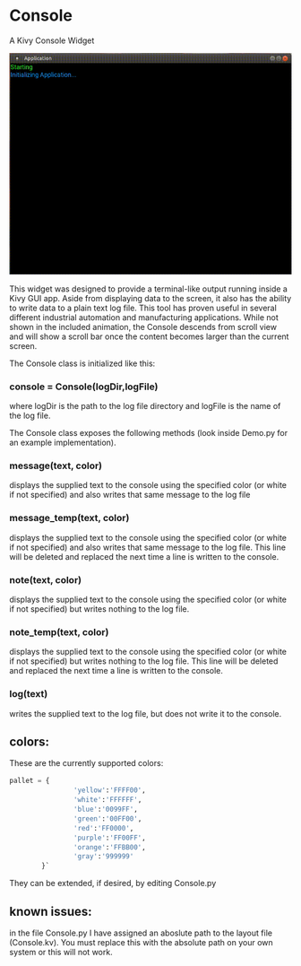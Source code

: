 # Console
A Kivy Console Widget

 ![](https://github.com/notkevinjohn/Console/blob/master/docs/console.gif)

This widget was designed to provide a terminal-like output running inside a Kivy GUI app. Aside from displaying data to the screen, it also has the ability to write data to a plain text log file. This tool has proven useful in several different industrial automation and manufacturing applications. While not shown in the included animation, the Console descends from scroll view and will show a scroll bar once the content becomes larger than the current screen. 

The Console class is initialized like this:
### console = Console(logDir,logFile)
where logDir is the path to the log file directory and logFile is the name of the log file. 

The Console class exposes the following methods (look inside Demo.py for an example implementation). 

### message(text, color) 
displays the supplied text to the console using the specified color (or white if not specified) and also writes that same message to the log file

### message_temp(text, color) 
displays the supplied text to the console using the specified color (or white if not specified) and also writes that same message to the log file. This line will be deleted and replaced the next time a line is written to the console. 

### note(text, color) 
displays the supplied text to the console using the specified color (or white if not specified) but writes nothing to the log file. 

### note_temp(text, color) 
displays the supplied text to the console using the specified color (or white if not specified) but writes nothing to the log file. This line will be deleted and replaced the next time a line is written to the console. 


### log(text)
writes the supplied text to the log file, but does not write it to the console.  

## colors:
These are the currently supported colors:

```python
pallet = {
                'yellow':'FFFF00',
                'white':'FFFFFF',
                'blue':'0099FF',
                'green':'00FF00',
                'red':'FF0000',
                'purple':'FF00FF',
                'orange':'FFBB00',
                'gray':'999999'
        }`
```

They can be extended, if desired, by editing Console.py
## known issues:
in the file Console.py I have assigned an aboslute path to the layout file (Console.kv). You must replace this with the absolute path on your own system or this will not work. 
